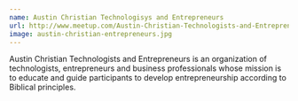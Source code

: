 ```yaml
---
name: Austin Christian Technologisys and Entrepreneurs 
url: http://www.meetup.com/Austin-Christian-Technologists-and-Entrepreneurs
image: austin-christian-entrepreneurs.jpg 
---
```

Austin Christian Technologists and Entrepreneurs is an organization of technologists, entrepreneurs and business professionals whose mission is to educate and guide participants to develop entrepreneurship according to Biblical principles.
